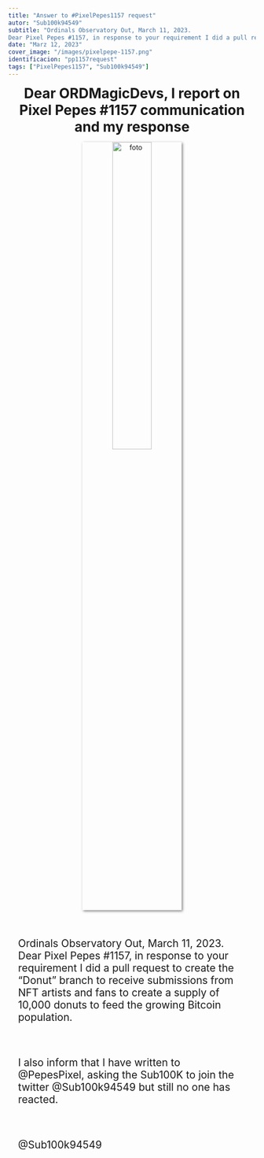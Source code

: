 ```yaml
---
title: "Answer to #PixelPepes1157 request"
autor: "Sub100k94549"
subtitle: "Ordinals Observatory Out, March 11, 2023.
Dear Pixel Pepes #1157, in response to your requirement I did a pull request to create the “Donut” branch to receive submissions from NFT artists and fans to create a supply of 10,000 donuts to feed the growing Bitcoin population. I also inform that I have written to @PepesPixel, asking the Sub100K to join the twitter @Sub100k94549 but still no one has reacted. @Sub100k94549"
date: "Marz 12, 2023"
cover_image: "/images/pixelpepe-1157.png"
identificacion: "pp1157request"
tags: ["PixelPepes1157", "Sub100k94549"]
---
```


<p align="center">
  <span style="font-size: 2em;"><b>Dear ORDMagicDevs, I report on Pixel Pepes #1157 communication and my response</b></span>
</p>

<p align="center">
  <img src="/images/pixelpepe-1157.png" alt="foto" style="box-shadow: 2px 2px 5px rgba(0,0,0,0.5); width:40%; height:40%;">
</p>

<div style="font-size: 1.5em; padding:20px">
<p>Ordinals Observatory Out, March 11, 2023.
Dear Pixel Pepes #1157, in response to your requirement I did a pull request to create the “Donut” branch to receive submissions from NFT artists and fans to create a supply of 10,000 donuts to feed the growing Bitcoin population.</p>
<br>
<p>I also inform that I have written to @PepesPixel, asking the Sub100K to join the twitter @Sub100k94549 but still no one has reacted.</p>
<br>
<p>@Sub100k94549</p>
</div>
